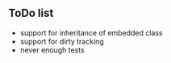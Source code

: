## ToDo list

- support for inheritance of embedded class
- support for dirty tracking
- never enough tests
